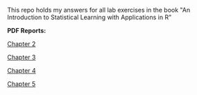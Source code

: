 This repo holds my answers for all lab exercises in the book "An Introduction to Statistical Learning with Applications in R"

**PDF Reports:**

[Chapter 2](chapter_2/chapter_2.pdf)

[Chapter 3](chapter_3/chapter_3.pdf)

[Chapter 4](chapter_4/chapter_4.pdf)

[Chapter 5](chapter_5/chapter_5.pdf)
